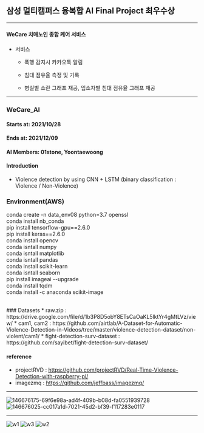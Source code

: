 ## 삼성 멀티캠퍼스 융복합 AI Final Project 최우수상

-----------------------

#### WeCare 치매노인 종합 케어 서비스



* 서비스

  - 폭행 감지시 카카오톡 알림

  - 침대 점유율 측정 및 기록

  - 병실별 소란 그래프 재공, 입소자별 침대 점유율 그래프 재공

---------------------------------

### WeCare_AI
#### Starts at: 2021/10/28
#### Ends at: 2021/12/09
#### AI Members: 01stone, Yoontaewoong

#### Introduction
* Violence detection by using CNN + LSTM (binary classification : Violence / Non-Violence)

### Environment(AWS)
conda create -n data_env08 python=3.7 openssl  
conda install nb_conda  
pip install tensorflow-gpu==2.6.0  
pip install keras==2.6.0  
conda install opencv  
conda isntall numpy  
conda isntall matplotlib  
conda isntall pandas  
conda install scikit-learn  
conda isntall seaborn  
pip install imageai --upgrade  
conda install tqdm  
conda install -c anaconda scikit-image  

<br>
### Datasets
* raw.zip : https://drive.google.com/file/d/1b3P8D5obY8ETsCaOaKL5lktYr4gMtLVz/view/
* cam1, cam2 : https://github.com/airtlab/A-Dataset-for-Automatic-Violence-Detection-in-Videos/tree/master/violence-detection-dataset/non-violent/cam1/
* fight-detection-surv-dataset : https://github.com/sayibet/fight-detection-surv-dataset/
    <br>
    
#### reference
* projectRVD : https://github.com/projectRVD/Real-Time-Violence-Detection-with-raspberry-pi/
* imagezmq : https://github.com/jeffbass/imagezmq/
---------------------------------------

![146676175-69f6e98a-ad4f-409b-b08d-fa0551939728](https://user-images.githubusercontent.com/86470595/161745017-765d084e-51e9-4a28-8ec6-783dc698a3df.gif)
![146676025-cc017a1d-7021-45d2-bf39-f117283e0117](https://user-images.githubusercontent.com/86470595/161745033-d8fe3eba-7bcb-4f04-9f81-447e7fb3135f.gif)



------------------------------
![w1](https://user-images.githubusercontent.com/86470595/161679241-143c4d5d-b094-4297-bf76-be3dc615c599.png)
![w3](https://user-images.githubusercontent.com/86470595/161679267-a8307ad7-0dd0-4b2c-8fb0-4e479e12be32.png)
![w2](https://user-images.githubusercontent.com/86470595/161679282-37a4c30c-2e4d-4746-98d0-4d7ef1695ccc.png)
